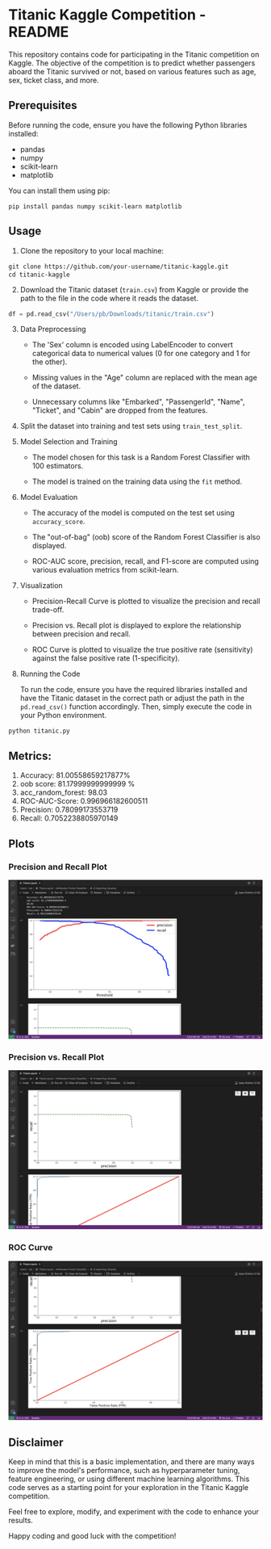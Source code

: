 # Titanic Kaggle Competition - README

This repository contains code for participating in the Titanic competition on Kaggle. The objective of the competition is to predict whether passengers aboard the Titanic survived or not, based on various features such as age, sex, ticket class, and more.

## Prerequisites

Before running the code, ensure you have the following Python libraries installed:

- pandas
- numpy
- scikit-learn
- matplotlib

You can install them using pip:

```
pip install pandas numpy scikit-learn matplotlib
```

## Usage

1. Clone the repository to your local machine:

```
git clone https://github.com/your-username/titanic-kaggle.git
cd titanic-kaggle
```

2. Download the Titanic dataset (`train.csv`) from Kaggle or provide the path to the file in the code where it reads the dataset.

```python
df = pd.read_csv("/Users/pb/Downloads/titanic/train.csv")
```

3. Data Preprocessing

   - The 'Sex' column is encoded using LabelEncoder to convert categorical data to numerical values (0 for one category and 1 for the other).

   - Missing values in the "Age" column are replaced with the mean age of the dataset.

   - Unnecessary columns like "Embarked", "PassengerId", "Name", "Ticket", and "Cabin" are dropped from the features.

4. Split the dataset into training and test sets using `train_test_split`.

5. Model Selection and Training

   - The model chosen for this task is a Random Forest Classifier with 100 estimators.

   - The model is trained on the training data using the `fit` method.

6. Model Evaluation

   - The accuracy of the model is computed on the test set using `accuracy_score`.

   - The "out-of-bag" (oob) score of the Random Forest Classifier is also displayed.

   - ROC-AUC score, precision, recall, and F1-score are computed using various evaluation metrics from scikit-learn.

7. Visualization

   - Precision-Recall Curve is plotted to visualize the precision and recall trade-off.

   - Precision vs. Recall plot is displayed to explore the relationship between precision and recall.

   - ROC Curve is plotted to visualize the true positive rate (sensitivity) against the false positive rate (1-specificity).

8. Running the Code

   To run the code, ensure you have the required libraries installed and have the Titanic dataset in the correct path or adjust the path in the `pd.read_csv()` function accordingly. Then, simply execute the code in your Python environment.

```
python titanic.py
```

## Metrics:
1. Accuracy: 81.00558659217877%
2. oob score: 81.17999999999999 %
3. acc_random_forest: 98.03 
4. ROC-AUC-Score: 0.996966182600511
5. Precision: 0.78099173553719
6. Recall: 0.7052238805970149

## Plots

### Precision and Recall Plot
![Precision-Recall Curve](https://github.com/Piyush-Bhor/titanic-kaggle/blob/main/plots/1.png)

### Precision vs. Recall Plot
![PrecisionVsRecall Curve](https://github.com/Piyush-Bhor/titanic-kaggle/blob/main/plots/2.png)

### ROC Curve
![ROC Curve](https://github.com/Piyush-Bhor/titanic-kaggle/blob/main/plots/3.png)

## Disclaimer

Keep in mind that this is a basic implementation, and there are many ways to improve the model's performance, such as hyperparameter tuning, feature engineering, or using different machine learning algorithms. This code serves as a starting point for your exploration in the Titanic Kaggle competition.

Feel free to explore, modify, and experiment with the code to enhance your results.

Happy coding and good luck with the competition!
